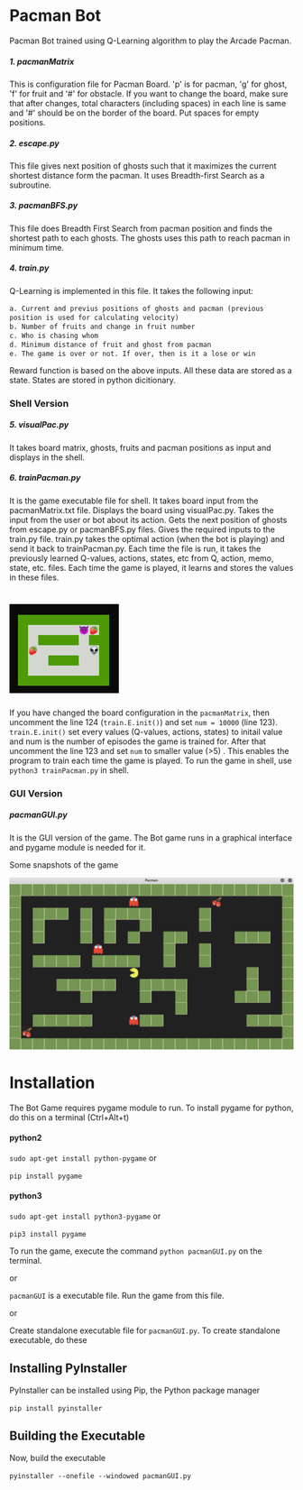 #     Pacman Bot
Pacman Bot trained using Q-Learning algorithm to play the Arcade Pacman.
##### 1. pacmanMatrix
  This is configuration file for Pacman Board. 'p' is for pacman, 'g' for ghost, 'f' for fruit and '#' for obstacle. If you want to change the board, make sure that after changes, total characters (including spaces) in each line is same and '#' should be on the border of the board. Put spaces for empty positions. 
##### 2. escape.py
  This file gives next position of ghosts such that it maximizes the current shortest distance form the pacman. It uses Breadth-first Search as a subroutine.
##### 3. pacmanBFS.py
  This file does Breadth First Search from pacman position and finds the shortest path to each ghosts. The ghosts uses this path to reach pacman in minimum time.
##### 4. train.py
  Q-Learning is implemented in this file. It takes the following input:
  
    a. Current and previus positions of ghosts and pacman (previous position is used for calculating velocity)
    b. Number of fruits and change in fruit number
    c. Who is chasing whom
    d. Minimum distance of fruit and ghost from pacman
    e. The game is over or not. If over, then is it a lose or win
    
 Reward function is based on the above inputs. All these data are stored as a state. States are stored in python dicitionary. 
### Shell Version
##### 5. visualPac.py
  It takes board matrix, ghosts, fruits and pacman positions as input and displays in the shell.
##### 6. trainPacman.py
  It is the game executable file for shell. It takes board input from the pacmanMatrix.txt file. Displays the board using visualPac.py. Takes the input from the user or bot about its action. Gets the next position of ghosts from escape.py or pacmanBFS.py files. Gives the required inputs to the train.py file. train.py takes the optimal action (when the bot is playing) and send it back to trainPacman.py. Each time the file is run, it takes the previously learned Q-values, actions, states, etc from Q, action, memo, state, etc. files. Each time the game is played, it learns and stores the values in these files.
#	![Pacman training](https://github.com/iamrakesh28/Games/blob/master/images/trainPacman.png)
 If you have changed the board configuration in the `pacmanMatrix`, then uncomment the line 124 (`train.E.init()`) and set `num = 10000` (line 123). `train.E.init()` set every values (Q-values, actions, states) to initail value and num is the number of episodes the game is trained for. After that uncomment the line 123 and set `num` to smaller value (>5) . This enables the program to train each time the game is played.
 To run the game in shell, use `python3 trainPacman.py` in shell.
 
 ### GUI Version
 ##### pacmanGUI.py
  It is the GUI version of the game. The Bot game runs in a graphical interface and pygame module is needed for it.
  
  Some snapshots of the game
  
  ![Pacman1](https://github.com/iamrakesh28/pacman-game/blob/gui/Images/pac-game1.png) 
 

# Installation

The Bot Game requires pygame module to run. To install pygame for python, do this on a terminal (Ctrl+Alt+t)

#### python2
`sudo apt-get install python-pygame`
or

`pip install pygame`

#### python3
`sudo apt-get install python3-pygame`
or

`pip3 install pygame`

To run the game, execute the command `python pacmanGUI.py` on the terminal.

or

`pacmanGUI` is a executable file. Run the game from this file.

or

Create standalone executable file for `pacmanGUI.py`. To create standalone executable, do these

## Installing PyInstaller
PyInstaller can be installed using Pip, the Python package manager

`pip install pyinstaller`

## Building the Executable

Now, build the executable

`pyinstaller --onefile --windowed pacmanGUI.py`
